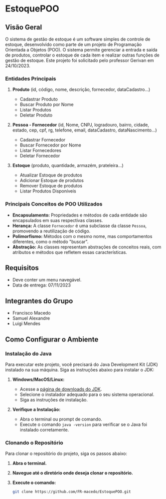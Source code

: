 # EstoquePOO

## Visão Geral

O sistema de gestão de estoque é um software simples de controle de estoque, desenvolvido como parte de um projeto de Programação Orientada a Objetos (POO). O sistema permite gerenciar a entrada e saída de produtos, controlar o estoque de cada item e realizar outras funções de gestão de estoque. Este projeto foi solicitado pelo professor Gerivan em 24/10/2023.

### Entidades Principais

1. **Produto** (id, código, nome, descrição, fornecedor, dataCadastro…)
   - Cadastrar Produto
   - Buscar Produto por Nome
   - Listar Produtos
   - Deletar Produto

2. **Pessoa - Fornecedor** (id, Nome, CNPJ, logradouro, bairro, cidade, estado, cep, cpf, rg, telefone, email, dataCadastro, dataNascimento…)
   - Cadastrar Fornecedor
   - Buscar Fornecedor por Nome
   - Listar Fornecedores
   - Deletar Fornecedor

3. **Estoque** (produto, quantidade, armazém, prateleira…)
   - Atualizar Estoque de produtos
   - Adicionar Estoque de produtos
   - Remover Estoque de produtos
   - Listar Produtos Disponíveis

### Principais Conceitos de POO Utilizados

- **Encapsulamento:** Propriedades e métodos de cada entidade são encapsulados em suas respectivas classes.
- **Herança:** A classe `Fornecedor` é uma subclasse da classe `Pessoa`, promovendo a reutilização de código.
- **Polimorfismo:** Métodos com o mesmo nome, mas comportamentos diferentes, como o método "buscar".
- **Abstração:** As classes representam abstrações de conceitos reais, com atributos e métodos que refletem essas características.

## Requisitos

- Deve conter um menu navegável.
- Data de entrega: 07/11/2023

## Integrantes do Grupo

- Francisco Macedo
- Samuel Alexandre
- Luigi Mendes

## Como Configurar o Ambiente

### Instalação do Java

Para executar este projeto, você precisará do Java Development Kit (JDK) instalado na sua máquina. Siga as instruções abaixo para instalar o JDK:

1. **Windows/MacOS/Linux:**
   - Acesse a [página de downloads do JDK](https://www.oracle.com/java/technologies/javase-jdk11-downloads.html).
   - Selecione o instalador adequado para o seu sistema operacional.
   - Siga as instruções de instalação.

2. **Verifique a Instalação:**
   - Abra o terminal ou prompt de comando.
   - Execute o comando `java -version` para verificar se o Java foi instalado corretamente.

### Clonando o Repositório

Para clonar o repositório do projeto, siga os passos abaixo:

1. **Abra o terminal.**
2. **Navegue até o diretório onde deseja clonar o repositório.**
3. **Execute o comando:**

   ```bash
   git clone https://github.com/FR-macedo/EstoquePOO.git
